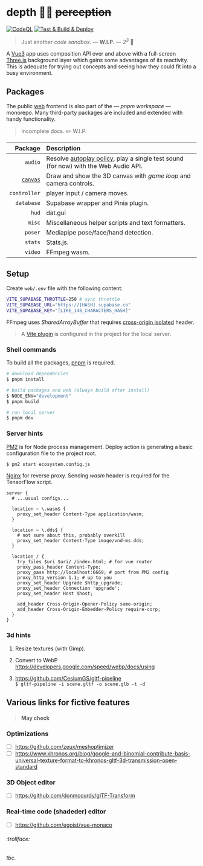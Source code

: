 # depth 🧘‍♀️ ~~perception~~

[![CodeQL](https://github.com/SubZtep/depth/actions/workflows/codeql-analysis.yml/badge.svg)](https://github.com/SubZtep/depth/actions/workflows/codeql-analysis.yml)
[![Test & Build & Deploy](https://github.com/SubZtep/depth/actions/workflows/deploy.yml/badge.svg)](https://github.com/SubZtep/depth/actions/workflows/deploy.yml)

> Just another _code sandbox_. — **W.I.P.** — _2<sup>3</sup>_ :balloon:

A [Vue3](https://v3.vuejs.org/api/sfc-script-setup.html) app uses composition API over and above with a full-screen [Three.js](https://threejs.org/) background layer which gains some advantages of its reactivity. This is adequate for trying out concepts and seeing how they could fit into a busy environment.

## Packages

The public [web](./web#readme) frontend is also part of the — _pnpm workspace_ — monorepo. Many third-party packages are included and extended with handy functionality.

> Incomplete docs. :pencil2: W.I.P.

|                            Package | Description                                                                                                                                 |
| ---------------------------------: | :------------------------------------------------------------------------------------------------------------------------------------------ |
|                            `audio` | Resolve [autoplay policy](https://developer.chrome.com/blog/autoplay/#webaudio), play a single test sound (for now) with the Web Audio API. |
| [`canvas`](packages/canvas#readme) | Draw and show the 3D canvas with _game loop_ and camera controls.                                                                           |
|                       `controller` | player input / camera moves.                                                                                                                |
|                         `database` | Supabase wrapper and Pinia plugin.                                                                                                          |
|                              `hud` | dat.gui                                                                                                                                     |
|                             `misc` | Miscellaneous helper scripts and text formatters.                                                                                           |
|                            `poser` | Mediapipe pose/face/hand detection.                                                                                                         |
|                            `stats` | Stats.js.                                                                                                                                   |
|                            `video` | FFmpeg wasm.                                                                                                                                |

## Setup

Create `web/.env` file with the following content:

```sh
VITE_SUPABASE_THROTTLE=250 # sync throttle
VITE_SUPABASE_URL="https://[HASH].supabase.co"
VITE_SUPABASE_KEY="[LIKE_148_CHARACTERS_HASH]"
```

FFmpeg uses _SharedArrayBuffer_ that requires [cross-origin isolated](https://developer.chrome.com/blog/enabling-shared-array-buffer/) header.

> A [Vite plugin](https://github.com/chaosprint/vite-plugin-cross-origin-isolation) is configured in the project for the local server.

### Shell commands

To build all the packages, [pnpm](https://pnpm.io/installation) is required.

```sh
# download dependencies
$ pnpm install

# build packages and web (always build after install)
$ NODE_ENV="development"
$ pnpm build

# run local server
$ pnpm dev
```

### Server hints

[PM2](https://pm2.keymetrics.io/docs/usage/quick-start/) is for Node process management. Deploy action is generating a basic configuration file to the project root.

```sh
$ pm2 start ecosystem.config.js
```

[Nginx](https://docs.nginx.com/nginx/admin-guide/web-server/reverse-proxy/) for reverse proxy. Sending _wasm_ header is required for the TensorFlow script.

```nginx
server {
  # ...usual configs...

  location ~ \.wasm$ {
    proxy_set_header Content-Type application/wasm;
  }

  location ~ \.dds$ {
    # not sure about this, probably overkill
    proxy_set_header Content-Type image/vnd-ms.dds;
  }

  location / {
    try_files $uri $uri/ /index.html; # for vue router
    proxy_pass_header Content-Type;
    proxy_pass http://localhost:6669; # port from PM2 config
    proxy_http_version 1.1; # up to you
    proxy_set_header Upgrade $http_upgrade;
    proxy_set_header Connection 'upgrade';
    proxy_set_header Host $host;

    add_header Cross-Origin-Opener-Policy same-origin;
    add_header Cross-Origin-Embedder-Policy require-corp;
  }
}
```

### 3d hints

1. Resize textures (with Gimp).

2. Convert to WebP \
   https://developers.google.com/speed/webp/docs/using

3. https://github.com/CesiumGS/gltf-pipeline \
   `$ gltf-pipeline -i scene.gltf -o scene.glb -t -d`

## Various links for fictive features

> #### May check

### Optimizations

- [ ] https://github.com/zeux/meshoptimizer
- [ ] https://www.khronos.org/blog/google-and-binomial-contribute-basis-universal-texture-format-to-khronos-gltf-3d-transmission-open-standard

### 3D Object editor

- [ ] https://github.com/donmccurdy/glTF-Transform

### Real-time code (shadeder) editor

- [ ] https://github.com/egoist/vue-monaco

###### :trollface:

_tbc._
